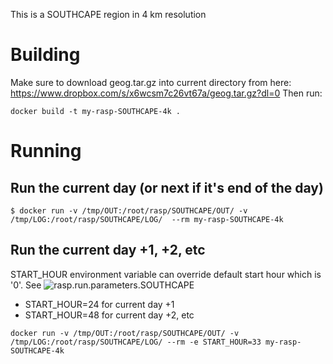 This is a SOUTHCAPE region in 4 km resolution

# Building
Make sure to download geog.tar.gz into current directory from here: https://www.dropbox.com/s/x6wcsm7c26vt67a/geog.tar.gz?dl=0
Then run:

```
docker build -t my-rasp-SOUTHCAPE-4k .
```

# Running
## Run the current day (or next if it's end of the day)

```
$ docker run -v /tmp/OUT:/root/rasp/SOUTHCAPE/OUT/ -v /tmp/LOG:/root/rasp/SOUTHCAPE/LOG/  --rm my-rasp-SOUTHCAPE-4k
```

## Run the current day +1, +2, etc

START_HOUR environment variable can override default start hour which is '0'. See ![rasp.run.parameters.SOUTHCAPE](SOUTHCAPE/rasp.run.parameters.SOUTHCAPE)

* START_HOUR=24 for current day +1
* START_HOUR=48 for current day +2, etc

```
docker run -v /tmp/OUT:/root/rasp/SOUTHCAPE/OUT/ -v /tmp/LOG:/root/rasp/SOUTHCAPE/LOG/ --rm -e START_HOUR=33 my-rasp-SOUTHCAPE-4k
```
